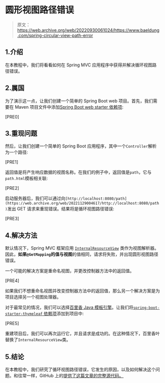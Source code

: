 # 圆形视图路径错误

> 原文：<https://web.archive.org/web/20220930061024/https://www.baeldung.com/spring-circular-view-path-error>

## 1.介绍

在本教程中，我们将看看如何在 Spring MVC 应用程序中获得并解决循环视图路径错误。

## 2.属国

为了演示这一点，让我们创建一个简单的 Spring Boot web 项目。首先，我们需要在 Maven 项目文件中添加[Spring Boot web starter 依赖项](https://web.archive.org/web/20221129004617/https://search.maven.org/artifact/org.springframework.boot/spring-boot-starter-web/2.3.0.RELEASE/jar):

[PRE0]

## 3.重现问题

然后，让我们创建一个简单的 Spring Boot 应用程序，其中一个`Controller`解析为一个路径:

[PRE1]

返回值是将产生响应数据的视图名称。在我们的例子中，返回值是`path`，它与`path.html`模板相关联:

[PRE2]

启动服务器后，我们可以通过向`[http://localhost:8080/path](https://web.archive.org/web/20221129004617/http://localhost:8080/path)`发出 GET 请求来重现错误。结果将是循环视图路径错误:

[PRE3]

## 4.解决方法

默认情况下，Spring MVC 框架应用 [`InternalResourceView`](https://web.archive.org/web/20221129004617/https://docs.spring.io/spring/docs/3.0.x/javadoc-api/org/springframework/web/servlet/view/InternalResourceView.html) 类作为视图解析器。因此，**如果`@GetMapping`的值与视图**的值相同，请求将失败，并出现圆形视图路径错误。

一个可能的解决方案是重命名视图，并更改控制器方法中的返回值。

[PRE4]

如果我们不想重命名视图并改变控制器方法中的返回值，那么另一个解决方案是为项目选择另一个视图处理器。

对于最常见的情况，我们可以选择[百里香 Java 模板引擎](https://web.archive.org/web/20221129004617/https://www.thymeleaf.org/)。让我们将[`spring-boot-starter-thymeleaf` 依赖项](https://web.archive.org/web/20221129004617/https://search.maven.org/artifact/org.springframework.boot/spring-boot-starter-thymeleaf/2.3.0.RELEASE/jar)添加到项目中:

[PRE5]

重建项目后，我们可以再次运行它，并且请求是成功的。在这种情况下，百里香叶替换了`InternalResourceView`类。

## 5.结论

在本教程中，我们研究了循环视图路径错误，它发生的原因，以及如何解决这个问题。和往常一样，GitHub 上的[提供了这篇文章的完整源代码。](https://web.archive.org/web/20221129004617/https://github.com/eugenp/tutorials/tree/master/spring-boot-modules/spring-boot-mvc-3)